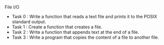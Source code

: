 File I/O

- Task 0 : Write a function that reads a text file and prints it to the POSIX standard output.
- Task 1 : Create a function that creates a file.
- Task 2 : Write a function that appends text at the end of a file.
- Task 3 : Write a program that copies the content of a file to another file.